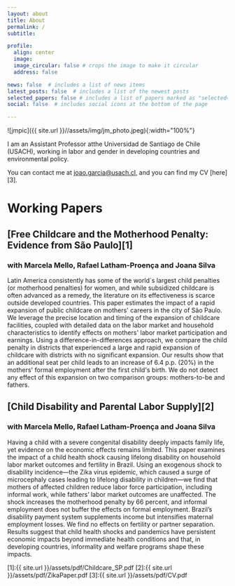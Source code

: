 ```yaml
---
layout: about
title: About
permalink: /
subtitle: 

profile:
  align: center
  image: 
  image_circular: false # crops the image to make it circular
  address: false

news: false  # includes a list of news items
latest_posts: false  # includes a list of the newest posts
selected_papers: false # includes a list of papers marked as "selected={true}"
social: false  # includes social icons at the bottom of the page

---
```


![jmpic]({{ site.url }}//assets/img/jm_photo.jpeg){:width="100%"}

I am an Assistant Professor atthe Universidad de Santiago de Chile (USACH), working in labor and gender in developing countries and environmental policy. 

You can contact me at joao.garcia@usach.cl, and you can find my CV [here][3].

# Working Papers

## [Free Childcare and the Motherhood Penalty: Evidence from São Paulo][1]
### with Marcela Mello, Rafael Latham-Proença and Joana Silva

Latin America consistently has some of the world`s largest child penalties (or motherhood penalties) for women, and while subsidized childcare is often advanced as a remedy, the literature on its effectiveness is scarce outside developed countries. This paper estimates the impact of a rapid expansion of public childcare on mothers' careers in the city of São Paulo. We leverage the precise location and timing of the expansion of childcare facilities, coupled with detailed data on the labor market and household characteristics to identify effects on mothers' labor market participation and earnings. Using a difference-in-differences approach, we compare the child penalty in districts that experienced a large and rapid expansion of childcare with districts with no significant expansion. Our results show that an additional seat per child leads to an increase of 6.4 p.p. (20%) in the mothers' formal employment after the first child's birth. We do not detect any effect of this expansion on two comparison groups: mothers-to-be and fathers. 



## [Child Disability and Parental Labor Supply][2]
### with Marcela Mello, Rafael Latham-Proença and Joana Silva

Having a child with a severe congenital disability deeply impacts family life, yet evidence on the economic effects remains limited. This paper examines the impact of a child health shock causing lifelong disability on household labor market outcomes and fertility in Brazil. Using an exogenous shock to disability incidence—the Zika virus epidemic, which caused a surge of microcephaly cases leading to lifelong disability in children—we find that mothers of affected children reduce labor force participation, including informal work, while fathers’ labor market outcomes are unaffected. The shock increases the motherhood penalty by 66 percent, and informal employment does not buffer the effects on formal employment. Brazil’s disability payment system supplements income but intensifies maternal employment losses. We find no effects on fertility or partner separation. Results suggest that child health shocks and pandemics have persistent economic impacts beyond immediate health conditions and that, in developing countries, informality and welfare programs shape these impacts.



[1]:{{ site.url }}/assets/pdf/Childcare_SP.pdf
[2]:{{ site.url }}/assets/pdf/ZikaPaper.pdf
[3]:{{ site.url }}/assets/pdf/CV.pdf
